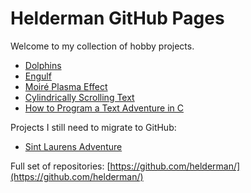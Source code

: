 # Helderman GitHub Pages

Welcome to my collection of hobby projects.

* [Dolphins](https://helderman.github.io/dolphins/)
* [Engulf](https://helderman.github.io/engulf/)
* [Moiré Plasma Effect](https://helderman.github.io/moire-plasma-effect/)
* [Cylindrically Scrolling Text](https://helderman.github.io/cylindrical-text/)
* [How to Program a Text Adventure in C](https://helderman.github.io/htpataic/)

Projects I still need to migrate to GitHub:

* [Sint Laurens Adventure](http://home.hccnet.nl/r.helderman/laurens.html)

Full set of repositories:
[https://github.com/helderman/](https://github.com/helderman/)
